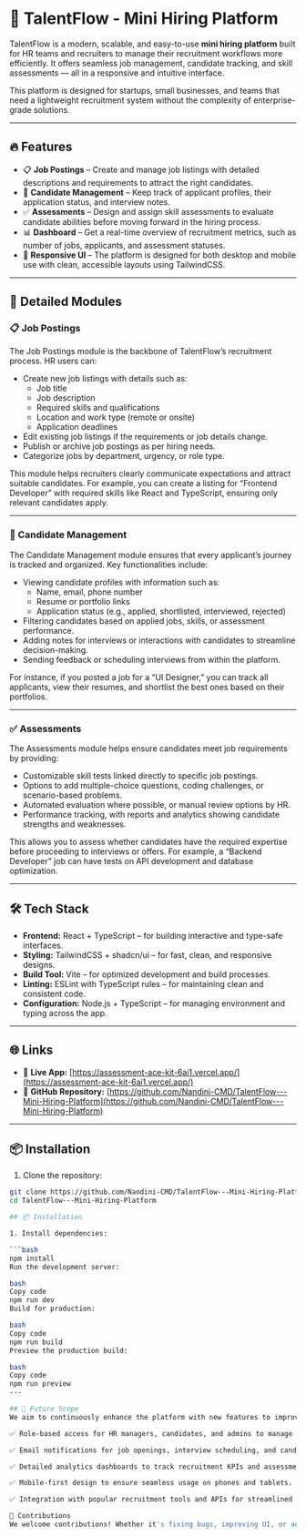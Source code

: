 # 🌟 TalentFlow - Mini Hiring Platform

TalentFlow is a modern, scalable, and easy-to-use **mini hiring platform** built for HR teams and recruiters to manage their recruitment workflows more efficiently. It offers seamless job management, candidate tracking, and skill assessments — all in a responsive and intuitive interface.

This platform is designed for startups, small businesses, and teams that need a lightweight recruitment system without the complexity of enterprise-grade solutions.

---

## 🔥 Features

- 📋 **Job Postings** – Create and manage job listings with detailed descriptions and requirements to attract the right candidates.
- 👥 **Candidate Management** – Keep track of applicant profiles, their application status, and interview notes.
- ✅ **Assessments** – Design and assign skill assessments to evaluate candidate abilities before moving forward in the hiring process.
- 📊 **Dashboard** – Get a real-time overview of recruitment metrics, such as number of jobs, applicants, and assessment statuses.
- 🎨 **Responsive UI** – The platform is designed for both desktop and mobile use with clean, accessible layouts using TailwindCSS.

---

## 📂 Detailed Modules

### 📋 Job Postings

The Job Postings module is the backbone of TalentFlow’s recruitment process. HR users can:
- Create new job listings with details such as:
  - Job title
  - Job description
  - Required skills and qualifications
  - Location and work type (remote or onsite)
  - Application deadlines
- Edit existing job listings if the requirements or job details change.
- Publish or archive job postings as per hiring needs.
- Categorize jobs by department, urgency, or role type.

This module helps recruiters clearly communicate expectations and attract suitable candidates. For example, you can create a listing for “Frontend Developer” with required skills like React and TypeScript, ensuring only relevant candidates apply.

---

### 👥 Candidate Management

The Candidate Management module ensures that every applicant’s journey is tracked and organized. Key functionalities include:
- Viewing candidate profiles with information such as:
  - Name, email, phone number
  - Resume or portfolio links
  - Application status (e.g., applied, shortlisted, interviewed, rejected)
- Filtering candidates based on applied jobs, skills, or assessment performance.
- Adding notes for interviews or interactions with candidates to streamline decision-making.
- Sending feedback or scheduling interviews from within the platform.

For instance, if you posted a job for a “UI Designer,” you can track all applicants, view their resumes, and shortlist the best ones based on their portfolios.

---

### ✅ Assessments

The Assessments module helps ensure candidates meet job requirements by providing:
- Customizable skill tests linked directly to specific job postings.
- Options to add multiple-choice questions, coding challenges, or scenario-based problems.
- Automated evaluation where possible, or manual review options by HR.
- Performance tracking, with reports and analytics showing candidate strengths and weaknesses.

This allows you to assess whether candidates have the required expertise before proceeding to interviews or offers. For example, a “Backend Developer” job can have tests on API development and database optimization.

---

## 🛠 Tech Stack

- **Frontend:** React + TypeScript – for building interactive and type-safe interfaces.
- **Styling:** TailwindCSS + shadcn/ui – for fast, clean, and responsive designs.
- **Build Tool:** Vite – for optimized development and build processes.
- **Linting:** ESLint with TypeScript rules – for maintaining clean and consistent code.
- **Configuration:** Node.js + TypeScript – for managing environment and typing across the app.

---

## 🌐 Links

- 🔗 **Live App:** [https://assessment-ace-kit-6ai1.vercel.app/](https://assessment-ace-kit-6ai1.vercel.app/)
- 📂 **GitHub Repository:** [https://github.com/Nandini-CMD/TalentFlow---Mini-Hiring-Platform](https://github.com/Nandini-CMD/TalentFlow---Mini-Hiring-Platform)

---

## 📦 Installation

1. Clone the repository:

```bash
git clone https://github.com/Nandini-CMD/TalentFlow---Mini-Hiring-Platform.git
cd TalentFlow---Mini-Hiring-Platform

## 📦 Installation

1. Install dependencies:

```bash
npm install
Run the development server:

bash
Copy code
npm run dev
Build for production:

bash
Copy code
npm run build
Preview the production build:

bash
Copy code
npm run preview
---

## 🚀 Future Scope
We aim to continuously enhance the platform with new features to improve the recruitment process:

✅ Role-based access for HR managers, candidates, and admins to manage permissions securely.

✅ Email notifications for job openings, interview scheduling, and candidate feedback.

✅ Detailed analytics dashboards to track recruitment KPIs and assessment trends.

✅ Mobile-first design to ensure seamless usage on phones and tablets.

✅ Integration with popular recruitment tools and APIs for streamlined hiring.

🤝 Contributions
We welcome contributions! Whether it's fixing bugs, improving UI, or adding features, your help is appreciated. Fork the repository, make improvements, and submit a pull request.
